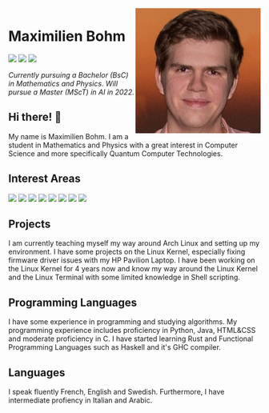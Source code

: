<img align="right" width="250" height="250" src="profile.jpeg">

# Maximilien Bohm 

![](https://img.shields.io/badge/-Physicist-brightgreen) ![](https://img.shields.io/badge/-Mathematician-green) ![](https://img.shields.io/badge/-Linux%20Nerd-green)

*Currently pursuing a Bachelor (BsC) in Mathematics and Physics. Will pursue a Master (MScT) in AI in 2022.*

## Hi there!  👋

My name is Maximilien Bohm. I am a student in Mathematics and Physics with a great interest in Computer Science and more specifically Quantum Computer Technologies.

## Interest Areas

![](https://img.shields.io/badge/-Artificial%20Intelligence-green) ![](https://img.shields.io/badge/-Aerospace%20Engineering-brightgreen) ![](https://img.shields.io/badge/-Quantum%20Computers-yellowgreen) ![](https://img.shields.io/badge/-Quantum%20Field%20Theory-yellowgreen) ![](https://img.shields.io/badge/-Cosmology-yellow) ![](https://img.shields.io/badge/-Linux-brightgreen) ![](https://img.shields.io/badge/-Embedded%20Systems-green) ![](https://img.shields.io/badge/-IBM%20QX%20Architecture-yellowgreen)

## Projects

I am currently teaching myself my way around Arch Linux and setting up my environment. I have some projects on the Linux Kernel, especially fixing firmware driver issues with my HP Pavilion Laptop.
I have been working on the Linux Kernel for 4 years now and know my way around the Linux Kernel and the Linux Terminal with some limited knowledge in Shell scripting.

## Programming Languages

I have some experience in programming and studying algorithms.
My programming experience includes proficiency in Python, Java, HTML&CSS and moderate proficiency in C. I have started learning Rust and Functional Programming Languages such as Haskell and it's GHC compiler.

## Languages

I speak fluently French, English and Swedish. Furthermore, I have intermediate profiency in Italian and Arabic.
